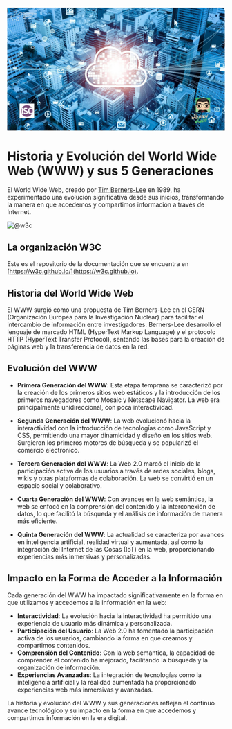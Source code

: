 
![](./Images/Header_evo.jpg)

# Historia y Evolución del World Wide Web (WWW) y sus 5 Generaciones

El World Wide Web, creado por [Tim Berners-Lee](https://es.wikipedia.org/wiki/Tim_Berners-Lee) en 1989, ha experimentado una evolución significativa desde sus inicios, transformando la manera en que accedemos y compartimos información a través de Internet.

<img itemprop="image" class="avatar flex-shrink-0 mb-3 mr-3 mb-md-0 mr-md-4" src="https://avatars.githubusercontent.com/u/379216?s=200&amp;v=4" width="100" height="100" alt="@w3c">

## La organización W3C
Este es el repositorio de la documentación que se encuentra en [https://w3c.github.io/](https://w3c.github.io).

## Historia del World Wide Web

El WWW surgió como una propuesta de Tim Berners-Lee en el CERN (Organización Europea para la Investigación Nuclear) para facilitar el intercambio de información entre investigadores. Berners-Lee desarrolló el lenguaje de marcado HTML (HyperText Markup Language) y el protocolo HTTP (HyperText Transfer Protocol), sentando las bases para la creación de páginas web y la transferencia de datos en la red.

## Evolución del WWW

- **Primera Generación del WWW**: Esta etapa temprana se caracterizó por la creación de los primeros sitios web estáticos y la introducción de los primeros navegadores como Mosaic y Netscape Navigator. La web era principalmente unidireccional, con poca interactividad.

- **Segunda Generación del WWW**: La web evolucionó hacia la interactividad con la introducción de tecnologías como JavaScript y CSS, permitiendo una mayor dinamicidad y diseño en los sitios web. Surgieron los primeros motores de búsqueda y se popularizó el comercio electrónico.

- **Tercera Generación del WWW**: La Web 2.0 marcó el inicio de la participación activa de los usuarios a través de redes sociales, blogs, wikis y otras plataformas de colaboración. La web se convirtió en un espacio social y colaborativo.

- **Cuarta Generación del WWW**: Con avances en la web semántica, la web se enfocó en la comprensión del contenido y la interconexión de datos, lo que facilitó la búsqueda y el análisis de información de manera más eficiente.

- **Quinta Generación del WWW**: La actualidad se caracteriza por avances en inteligencia artificial, realidad virtual y aumentada, así como la integración del Internet de las Cosas (IoT) en la web, proporcionando experiencias más inmersivas y personalizadas.

## Impacto en la Forma de Acceder a la Información

Cada generación del WWW ha impactado significativamente en la forma en que utilizamos y accedemos a la información en la web:

- **Interactividad**: La evolución hacia la interactividad ha permitido una experiencia de usuario más dinámica y personalizada.
- **Participación del Usuario**: La Web 2.0 ha fomentado la participación activa de los usuarios, cambiando la forma en que creamos y compartimos contenidos.
- **Comprensión del Contenido**: Con la web semántica, la capacidad de comprender el contenido ha mejorado, facilitando la búsqueda y la organización de información.
- **Experiencias Avanzadas**: La integración de tecnologías como la inteligencia artificial y la realidad aumentada ha proporcionado experiencias web más inmersivas y avanzadas.

La historia y evolución del WWW y sus generaciones reflejan el continuo avance tecnológico y su impacto en la forma en que accedemos y compartimos información en la era digital.

